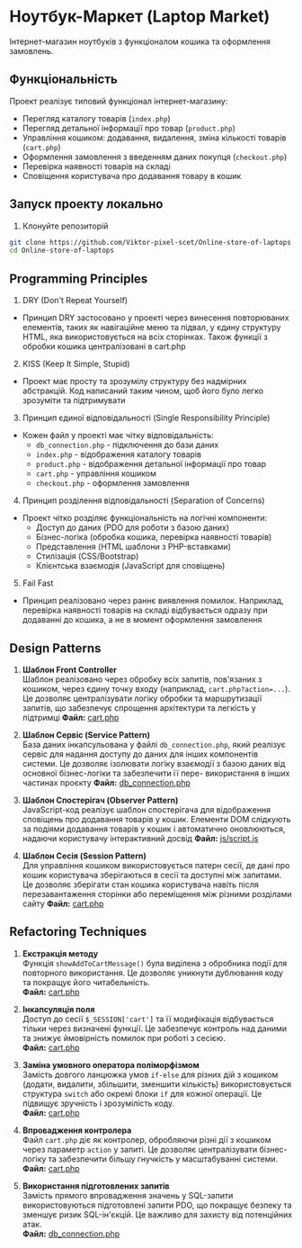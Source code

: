 # Ноутбук-Маркет (Laptop Market)

Інтернет-магазин ноутбуків з функціоналом кошика та оформлення замовлень.

## Функціональність

Проект реалізує типовий функціонал інтернет-магазину:

- Перегляд каталогу товарів (`index.php`)
- Перегляд детальної інформації про товар (`product.php`)
- Управління кошиком: додавання, видалення, зміна кількості товарів (`cart.php`)
- Оформлення замовлення з введенням даних покупця (`checkout.php`)
- Перевірка наявності товарів на складі
- Сповіщення користувача про додавання товару в кошик

## Запуск проекту локально

1. Клонуйте репозиторій
```bash
git clone https://github.com/Viktor-pixel-scet/Online-store-of-laptops.git
cd Online-store-of-laptops
```

## Programming Principles

1. DRY (Don't Repeat Yourself)
- Принцип DRY застосовано у проекті через винесення повторюваних елементів, таких як навігаційне меню та підвал, у єдину структуру HTML, яка використовується на всіх сторінках. Також функції з обробки кошика централізовані в cart.php
2. KISS (Keep It Simple, Stupid)
- Проект має просту та зрозумілу структуру без надмірних абстракцій. Код написаний таким чином, щоб його було легко зрозуміти та підтримувати
3. Принцип єдиної відповідальності (Single Responsibility Principle)
- Кожен файл у проекті має чітку відповідальність:
    - `db_connection.php` - підключення до бази даних
    - `index.php` - відображення каталогу товарів
    - `product.php` - відображення детальної інформації про товар
    - `cart.php` - управління кошиком
    - `checkout.php` - оформлення замовлення

4. Принцип розділення відповідальності (Separation of Concerns)
- Проект чітко розділяє функціональність на логічні компоненти:
    - Доступ до даних (PDO для роботи з базою даних)
    - Бізнес-логіка (обробка кошика, перевірка наявності товарів)
    - Представлення (HTML шаблони з PHP-вставками)
    - Стилізація (CSS/Bootstrap)
    - Клієнтська взаємодія (JavaScript для сповіщень)

5. Fail Fast
- Принцип реалізовано через раннє виявлення помилок. Наприклад, перевірка наявності товарів на складі відбувається одразу при додаванні до кошика, а не в момент оформлення замовлення

## Design Patterns

1. **Шаблон Front Controller**  
   Шаблон реалізовано через обробку всіх запитів, пов'язаних з кошиком, через єдину точку входу (наприклад, `cart.php?action=...`). Це дозволяє централізувати логіку обробки та маршрутизації запитів, що забезпечує спрощення архітектури та легкість у підтримці
   **Файл:** [cart.php](backend/orders/cart.php)

2. **Шаблон Сервіс (Service Pattern)**  
   База даних інкапсульована у файлі `db_connection.php`, який реалізує сервіс для надання доступу до даних для інших компонентів системи. Це дозволяє ізолювати логіку взаємодії з базою даних від основної бізнес-логіки та забезпечити її пере- використання в інших частинах проєкту
   **Файл:** [db_connection.php](backend/database/db_connection.php)

3. **Шаблон Спостерігач (Observer Pattern)**  
   JavaScript-код реалізує шаблон спостерігача для відображення сповіщень про додавання товарів у кошик. Елементи DOM слідкують за подіями додавання товарів у кошик і автоматично оновлюються, надаючи користувачу інтерактивний досвід
   **Файл:** [js/script.js](public/assets/js/script.js)

4. **Шаблон Сесія (Session Pattern)**  
   Для управління кошиком використовується патерн сесії, де дані про кошик користувача зберігаються в сесії та доступні між запитами. Це дозволяє зберігати стан кошика користувача навіть після перезавантаження сторінки або переміщення між різними розділами сайту
   **Файл:** [cart.php](backend/orders/cart.php)

## Refactoring Techniques

1. **Екстракція методу**  
   Функція `showAddToCartMessage()` була виділена з обробника події для повторного використання. Це дозволяє уникнути дублювання коду та покращує його читабельність.  
   **Файл:** [cart.php](backend/orders/cart.php)

2. **Інкапсуляція поля**  
   Доступ до сесії `$_SESSION['cart']` та її модифікація відбувається тільки через визначені функції. Це забезпечує контроль над даними та знижує ймовірність помилок при роботі з сесією.  
   **Файл:** [cart.php](backend/orders/cart.php)

3. **Заміна умовного оператора поліморфізмом**  
   Замість довгого ланцюжка умов `if-else` для різних дій з кошиком (додати, видалити, збільшити, зменшити кількість) використовується структура `switch` або окремі блоки `if` для кожної операції. Це підвищує зручність і зрозумілість коду.  
   **Файл:** [cart.php](backend/orders/cart.php)

4. **Впровадження контролера**  
   Файл `cart.php` діє як контролер, обробляючи різні дії з кошиком через параметр `action` у запиті. Це дозволяє централізувати бізнес-логіку та забезпечити більшу гнучкість у масштабуванні системи.  
   **Файл:** [cart.php](backend/orders/cart.php)

5. **Використання підготовлених запитів**  
   Замість прямого впровадження значень у SQL-запити використовуються підготовлені запити PDO, що покращує безпеку та зменшує ризик SQL-ін'єкцій. Це важливо для захисту від потенційних атак.  
   **Файл:** [db_connection.php](backend/database/db_connection.php)
